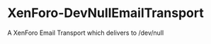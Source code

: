 XenForo-DevNullEmailTransport
======================

A XenForo Email Transport which delivers to /dev/null 
